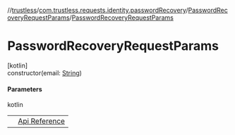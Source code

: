 //[trustless](../../../index.md)/[com.trustless.requests.identity.passwordRecovery](../index.md)/[PasswordRecoveryRequestParams](index.md)/[PasswordRecoveryRequestParams](-password-recovery-request-params.md)

# PasswordRecoveryRequestParams

[kotlin]\
constructor(email: [String](https://kotlinlang.org/api/latest/jvm/stdlib/kotlin/-string/index.html))

#### Parameters

kotlin

| | |
|---|---|
|  | [Api Reference](https://developer.staq.io/docs/apis/identity#/User%20management/Initiate%20password%20reset) |
